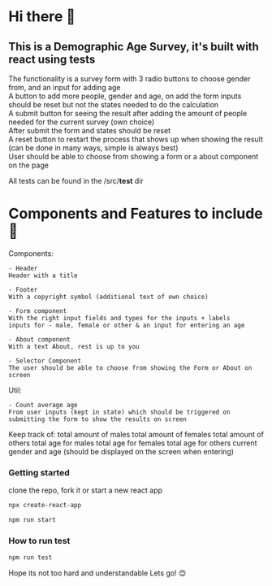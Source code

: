 # Hi there 👋 

## This is a Demographic Age Survey, it's built with react using tests 

The functionality is a survey form with 3 radio buttons to choose gender from, and an input for adding age
<br/>
A button to add more people, gender and age, on add the form inputs should be reset but not the states needed to do the calculation
<br/>
A submit button for seeing the result after adding the amount of people needed for the current survey (own choice)
<br/>
After submit the form and states should be reset
<br/>
A reset button to restart the process that shows up when showing the result (can be done in many ways, simple is always best)
<br/>
User should be able to choose from showing a form or a about component on the page

All tests can be found in the /src/__test__ dir

# Components and Features to include 💾

Components:     

    - Header 
    Header with a title

    - Footer 
    With a copyright symbol (additional text of own choice)

    - Form component 
    With the right input fields and types for the inputs + labels
    inputs for - male, female or other & an input for entering an age

    - About component  
    With a text About, rest is up to you

    - Selector Component 
    The user should be able to choose from showing the Form or About on screen

Util:
    
    - Count average age
    From user inputs (kept in state) which should be triggered on submitting the form to show the results on screen

Keep track of:
        total amount of males 
        total amount of females
        total amount of others 
        total age for males
        total age for females
        total age for others
        current gender and age (should be displayed on the screen when entering)
    

### Getting started

clone the repo, fork it or start a new react app

```sh
npx create-react-app
```

```sh
npm run start
```

### How to run test 

```sh
npm run test
```

Hope its not too hard and understandable
Lets go! 😊